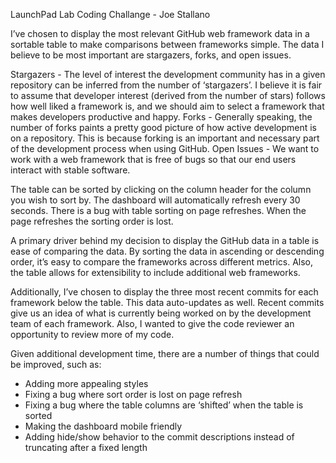 LaunchPad Lab Coding Challange - Joe Stallano

I’ve chosen to display the most relevant GitHub web framework data in a sortable table to make comparisons between frameworks simple. The data I believe to be most important are stargazers, forks, and open issues.

Stargazers - The level of interest the development community has in a given repository can be inferred from the number of ‘stargazers’. I believe it is fair to assume that developer interest (derived from the number of stars) follows how well liked a framework is, and we should aim to select a framework that makes developers productive and happy.
Forks - Generally speaking, the number of forks paints a pretty good picture of how active development is on a repository. This is because forking is an important and necessary part of the development process when using GitHub.
Open Issues - We want to work with a web framework that is free of bugs so that our end users interact with stable software.

The table can be sorted by clicking on the column header for the column you wish to sort by. The dashboard will automatically refresh every 30 seconds. There is a bug with table sorting on page refreshes. When the page refreshes the sorting order is lost.

A primary driver behind my decision to display the GitHub data in a table is ease of comparing the data. By sorting the data in ascending or descending order, it’s easy to compare the frameworks across different metrics. Also, the table allows for extensibility to include additional web frameworks.

Additionally, I’ve chosen to display the three most recent commits for each framework below the table. This data auto-updates as well. Recent commits give us an idea of what is currently being worked on by the development team of each framework. Also, I wanted to give the code reviewer an opportunity to review more of my code.

Given additional development time, there are a number of things that could be improved, such as:
- Adding more appealing styles
- Fixing a bug where sort order is lost on page refresh
- Fixing a bug where the table columns are ‘shifted’ when the table is sorted
- Making the dashboard mobile friendly
- Adding hide/show behavior to the commit descriptions instead of truncating after a fixed length
